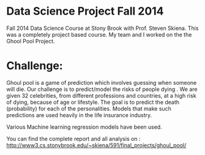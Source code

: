 Data Science Project Fall 2014
==============================

Fall 2014 Data Science Course at Stony Brook with Prof. Steven Skiena.
This was a completely project based course. My team and I worked on the the Ghool Pool Project.

Challenge:
=========
Ghoul pool is a game of prediction which involves guessing when someone will die. 
Our challenge is to predict/model the risks of people dying . 
We are given 32 celebrities, from different professions and countries, at a high risk of dying, because of age or lifestyle. The goal is to predict the death (probability) for each of the personalities.
Models that make such predictions are used heavily in the life insurance industry.

Various Machine learning regression models have been used.

You can find the complete report and all analysis on : http://www3.cs.stonybrook.edu/~skiena/591/final_projects/ghoul_pool/

